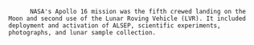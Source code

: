 
          NASA's Apollo 16 mission was the fifth crewed landing on the Moon and second use of the Lunar Roving Vehicle (LVR). It included deployment and activation of ALSEP, scientific experiments, photographs, and lunar sample collection.
        